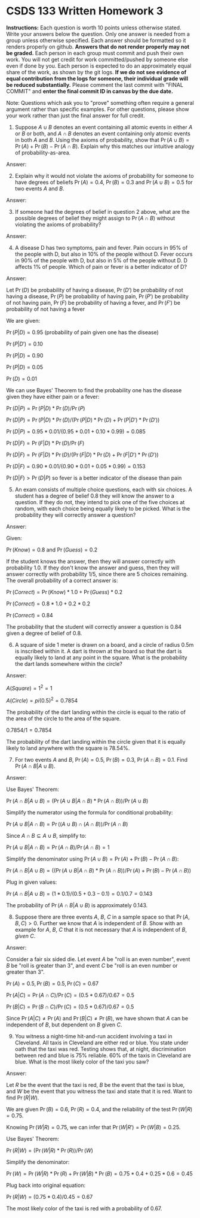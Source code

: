 # CSDS 133 Written Homework 3
**Instructions:** Each question is worth 10 points unless otherwise stated. Write your answers below the question. Only one answer is needed from a group unless otherwise specified. Each answer should be formatted so it renders properly on github. **Answers that do not render properly may not be graded.** Each person in each group must commit and push their own work. You will not get credit for work committed/pushed by someone else even if done by you. Each person is expected to do an approximately equal share of the work, as shown by the git logs. **If we do not see evidence of equal contribution from the logs for someone, their individual grade will be reduced substantially.** Please comment the last commit with "FINAL COMMIT" and **enter the final commit ID in canvas by the due date.**

Note: Questions which ask you to "prove" something often require a general argument rather than specific examples. For other questions, please show your work rather than just the final answer for full credit.

1. Suppose $A \cup B$ denotes an event containing all atomic events in either $A$ or $B$ or both, and $A \cap B$ denotes an event containing only atomic events in both $A$ and $B$. Using the axioms of probability, show that $\Pr(A\cup B)=\Pr(A)+\Pr(B)-\Pr(A\cap B)$. Explain why this matches our intuitive analogy of probability-as-area.

Answer:

2. Explain why it would not violate the axioms of probability for someone to have degrees of beliefs $\Pr(A)=0.4$, $\Pr(B)=0.3$ and $\Pr(A \cup B)=0.5$ for two events $A$ and $B$. 

Answer:


3. If someone had the degrees of belief in question 2 above, what are the possible degrees of belief they might assign to $\Pr(A \cap B)$ without violating the axioms of probability?

Answer: 

4.	A disease D has two symptoms, pain and fever. Pain occurs in 95% of the people with D, but also in 10% of the people without D. Fever occurs in 90% of the people with D, but also in 5% of the people without D. D affects 1% of people. Which of pain or fever is a better indicator of D? 

Answer: 

Let $\Pr(D)$ be probability of having a disease, $\Pr(D')$ be probability of not having a disease, $\Pr(P)$ be probability of having pain, $\Pr(P')$ be probability of not having pain, $\Pr(F)$ be probability of having a fever, and $\Pr(F')$ be probability of not having a fever

We are given:

$\Pr(P|D) = 0.95$ (probability of pain given one has the disease)

$\Pr(P|D') = 0.10$

$\Pr(P|D) = 0.90$

$\Pr(P|D) = 0.05$

$\Pr(D) = 0.01$

We can use Bayes' Theorem to find the probability one has the disease given they have either pain or a fever:

$\Pr(D|P) = \Pr(P|D) * \Pr(D) / \Pr(P)$ 

$\Pr(D|P) = \Pr(P|D) * \Pr(D) / (\Pr(P|D) * \Pr(D) + \Pr(P|D') * \Pr(D'))$

$\Pr(D|P) = 0.95 * 0.01 / (0.95 * 0.01 + 0.10 * 0.99) = 0.085$

$\Pr(D|F) = \Pr(F|D) * \Pr(D) / \Pr(F)$ 

$\Pr(D|F) = \Pr(F|D) * \Pr(D) / (\Pr(F|D) * \Pr(D) + \Pr(F|D') * \Pr(D'))$

$\Pr(D|F) = 0.90 * 0.01 / (0.90 * 0.01 + 0.05 * 0.99) = 0.153$

$\Pr(D|F) > \Pr(D|P)$ so fever is a better indicator of the disease than pain

5.  An exam consists of multiple choice questions, each with six choices. A student has a degree of belief 0.8 they will know the answer to a question. If they do not, they intend to pick one of the five choices at random, with each choice being equally likely to be picked. What is the probability they will correctly answer a question?

Answer: 

Given: 

$\Pr(Know) = 0.8$ and $\Pr(Guess) = 0.2$

If the student knows the answer, then they will answer correctly with probability 1.0. If they don't know the answer and guess, then they will answer correctly with probability 1/5, since there are 5 choices remaining. The overall probability of a correct answer is:

$\Pr(Correct) = \Pr(Know) * 1.0 + \Pr(Guess) * 0.2$

$\Pr(Correct) = 0.8 * 1.0 + 0.2 * 0.2$

$\Pr(Correct) = 0.84$

The probability that the student will correctly answer a question is 0.84 given a degree of belief of 0.8.

6. A square of side 1 meter is drawn on a board, and a circle of radius 0.5m is inscribed within it. A dart is thrown at the board so that the dart is equally likely to land at any point in the square. What is the probability the dart lands somewhere within the circle?

Answer: 

$A(Square) = 1^2 = 1$

$A(Circle) = pi(0.5)^2 = 0.7854$

The probability of the dart landing within the circle is equal to the ratio of the area of the circle to the area of the square.

$0.7854/1 = 0.7854$

The probability of the dart landing within the circle given that it is equally likely to land anywhere with the square is 78.54%.

7. For two events $A$ and $B$, $\Pr(A)=0.5$, $\Pr(B)=0.3$, $\Pr(A \cap B)=0.1$. Find $\Pr(A \cap B|A \cup B)$.

Answer: 

Use Bayes' Theorem:

$\Pr(A \cap B|A \cup B) = (\Pr(A \cup B|A \cap B) * \Pr(A \cap B)) / \Pr(A \cup B)$

Simplify the numerator using the formula for conditional probability:

$\Pr(A \cup B|A \cap B) = \Pr((A \cup B) \cap (A \cap B)) / \Pr(A \cap B)$

Since $A \cap B \subseteq A \cup B$, simplify to:

$\Pr(A \cup B|A \cap B) = \Pr(A \cap B) / \Pr(A \cap B) = 1$

Simplify the denominator using $\Pr(A \cup B) = \Pr(A) + \Pr(B) - \Pr(A \cap B)$:

$\Pr(A \cap B|A \cup B) = ((\Pr(A \cup B|A \cap B) * \Pr(A \cap B)) / \Pr(A) + \Pr(B) - \Pr(A \cap B))$

Plug in given values:

$\Pr(A \cap B|A \cup B) = (1 * 0.1) / (0.5 + 0.3 - 0.1) = 0.1 / 0.7 = 0.143$

The probability of $\Pr(A \cap B|A \cup B)$ is approximately $0.143$.

8. Suppose there are three events $A$, $B$, $C$ in a sample space so that $\Pr(A, B, C)>0$. Further we know that $A$ is independent of $B$. Show with an example for $A$, $B$, $C$ that it is not necessary that $A$ is independent of $B$, *given* $C$.

Answer:

Consider a fair six sided die. Let event $A$ be "roll is an even number", event $B$ be "roll is greater than 3", and event $C$ be "roll is an even number or greater than 3".

$\Pr(A) = 0.5, \Pr(B) = 0.5, \Pr(C) = 0.67$

$\Pr(A | C) = \Pr(A \cap C) / \Pr(C) = (0.5 * 0.67) / 0.67 = 0.5$

$\Pr(B | C) = \Pr(B \cap C) / \Pr(C) = (0.5 * 0.67) / 0.67 = 0.5$

Since $\Pr(A|C) \neq \Pr(A)$ and $\Pr(B|C) \neq \Pr(B)$, we have shown that $A$ can be independent of $B$, but dependent on $B$ given $C$.

9. You witness a night-time hit-and-run accident involving a taxi in Cleveland. All taxis in Cleveland are either red or blue. You state under oath that the taxi was red. Testing shows that, at night, discrimination between red and blue is 75% reliable. 60% of the taxis in Cleveland are blue. What is the most likely color of the taxi you saw?

Answer:

Let $R$ be the event that the taxi is red, $B$ be the event that the taxi is blue, and $W$ be the event that you witness the taxi and state that it is red. Want to find $\Pr(R|W)$.

We are given $\Pr(B) = 0.6$, $\Pr(R) = 0.4$, and the reliability of the test $\Pr(W | R) = 0.75$.

Knowing $\Pr(W | R) = 0.75$, we can infer that $\Pr(W | R') = \Pr(W | B) = 0.25$.

Use Bayes' Theorem:

$\Pr(R | W) = (\Pr(W | R) * \Pr(R)) / \Pr(W)$

Simplify the denominator:

$\Pr(W) = \Pr(W | R) * \Pr(R) + \Pr(W | B) * \Pr(B) = 0.75 * 0.4 + 0.25 * 0.6 = 0.45$

Plug back into original equation:

$\Pr(R | W) = (0.75 * 0.4) / 0.45 = 0.67$

The most likely color of the taxi is red with a probability of $0.67$.


